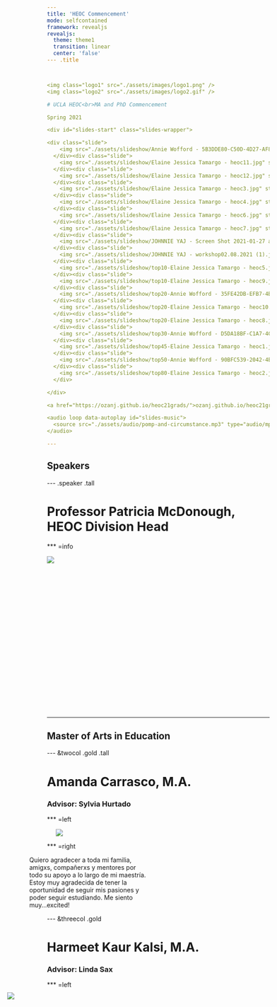 ```yaml
---
title: 'HEOC Commencement'
mode: selfcontained
framework: revealjs
revealjs:
  theme: theme1
  transition: linear
  center: 'false'
--- .title



<img class="logo1" src="./assets/images/logo1.png" />
<img class="logo2" src="./assets/images/logo2.gif" />

# UCLA HEOC<br>MA and PhD Commencement

Spring 2021

<div id="slides-start" class="slides-wrapper">

<div class="slide">
    <img src="./assets/slideshow/Annie Wofford - 5B3DDE80-C50D-4D27-AF81-6200B724E80E.jpeg" style="top:-0%">
  </div><div class="slide">
    <img src="./assets/slideshow/Elaine Jessica Tamargo - heoc11.jpg" style="top:-0%">
  </div><div class="slide">
    <img src="./assets/slideshow/Elaine Jessica Tamargo - heoc12.jpg" style="top:-0%">
  </div><div class="slide">
    <img src="./assets/slideshow/Elaine Jessica Tamargo - heoc3.jpg" style="top:-0%">
  </div><div class="slide">
    <img src="./assets/slideshow/Elaine Jessica Tamargo - heoc4.jpg" style="top:-0%">
  </div><div class="slide">
    <img src="./assets/slideshow/Elaine Jessica Tamargo - heoc6.jpg" style="top:-0%">
  </div><div class="slide">
    <img src="./assets/slideshow/Elaine Jessica Tamargo - heoc7.jpg" style="top:-0%">
  </div><div class="slide">
    <img src="./assets/slideshow/JOHNNIE YAJ - Screen Shot 2021-01-27 at 9.52.56 AM.png" style="top:-0%">
  </div><div class="slide">
    <img src="./assets/slideshow/JOHNNIE YAJ - workshop02.08.2021 (1).jpg" style="top:-0%">
  </div><div class="slide">
    <img src="./assets/slideshow/top10-Elaine Jessica Tamargo - heoc5.jpg" style="top:-20%">
  </div><div class="slide">
    <img src="./assets/slideshow/top10-Elaine Jessica Tamargo - heoc9.jpg" style="top:-20%">
  </div><div class="slide">
    <img src="./assets/slideshow/top20-Annie Wofford - 35FE42DB-EFB7-4B07-AB60-CB99A9B5EC5E.jpeg" style="top:-30%">
  </div><div class="slide">
    <img src="./assets/slideshow/top20-Elaine Jessica Tamargo - heoc10.jpg" style="top:-30%">
  </div><div class="slide">
    <img src="./assets/slideshow/top20-Elaine Jessica Tamargo - heoc8.jpg" style="top:-30%">
  </div><div class="slide">
    <img src="./assets/slideshow/top30-Annie Wofford - D5DA18BF-C1A7-4CE5-91AB-5E797B5F0C73.jpeg" style="top:-40%">
  </div><div class="slide">
    <img src="./assets/slideshow/top45-Elaine Jessica Tamargo - heoc1.jpg" style="top:-55%">
  </div><div class="slide">
    <img src="./assets/slideshow/top50-Annie Wofford - 90BFC539-2042-4E9B-8467-AF3F253DBD82.jpeg" style="top:-60%">
  </div><div class="slide">
    <img src="./assets/slideshow/top80-Elaine Jessica Tamargo - heoc2.jpg" style="top:-90%">
  </div>

</div>

<a href="https://ozanj.github.io/heoc21grads/">ozanj.github.io/heoc21grads</a>

<audio loop data-autoplay id="slides-music">
  <source src="./assets/audio/pomp-and-circumstance.mp3" type="audio/mpeg">
</audio>

---
```


## Speakers

--- .speaker .tall

# Professor Patricia McDonough, HEOC Division Head

*** =info

<div class="img-wrapper" style="height:350px"><img src="./assets/photos/patm-speaker.jpg"></div>

---

## Master of Arts in Education

--- &twocol .gold .tall

# Amanda Carrasco, M.A.

### Advisor: Sylvia Hurtado 

*** =left

<div class="img-wrapper" style="transform: translateX(20px);"><img src="./assets/photos/amandac.jpg"></div>

*** =right

<div class="textbox" style="transform: translateX(-40px);width:265px;">Quiero agradecer a toda mi familia, amigxs, compañerxs y mentores por todo su apoyo a lo largo de mi maestría. Estoy muy agradecida de tener la oportunidad de seguir mis pasiones y poder seguir estudiando. Me siento muy…excited!</div>


--- &threecol .gold

# Harmeet Kaur Kalsi, M.A.

### Advisor: Linda Sax

*** =left

<div class="img-wrapper" style="transform: translate(-90px, -5px);height:95%;"><img src="./assets/photos/harmeetk-2.jpeg"></div>

*** =middle

<div class="img-wrapper" style="transform: translate(-97px, -5px);height:85%;"><img src="./assets/photos/harmeetk-1.jpeg"></div>

*** =right

<div class="quote" style="transform: translateX(100px);font-size:14.5px;width:201px;"><p>Every great dream begins with a dreamer. Always remember, you have within you the strength, the patience, and the passion to reach for the stars to change the world.</p><p>- Harriet Tubman</p></div>

<div class="textbox" style="transform: translateX(100px);font-size:14.5px;width:201px;">Thank you to each person who has supported my dream to change the world. Let us remain hopeful and resilient so we continue to make positive transformations to this world.</div>


--- .speaker .gold .tall

# N. Angie Jaimez Noel, M.A.

### Advisor: Sylvia Hurtado

*** =info

<div class="img-wrapper" style="transform: translateY(-20px);"><img src="./assets/photos/normaj.jpg"></div>


--- &twocol .gold

# Brianna Wright, M.A.

### Advisor: Cecilia Rios-Aguilar

*** =left

<div class="img-wrapper" style="transform: translateY(10px);"><img src="./assets/photos/briannaw.JPEG"></div>

*** =right

<div class="textbox" style="transform: translate(35px, 10px);width:250px;">I am infinitely grateful for the many people who have played a role in my educational journey. Thank you to my community, professors, friends, abuelos, and of course my wonderful mom and dad.</div>

--- .info

# Master of Arts in Education

<br><br>

**Andre Le Thai Trong Nguyen, M.A.**

Advisor: Mitchell Chang

<br>

**Hae Rim (Grace) Shin, M.A.**

Advisor: Cecilia Rios-Aguilar

<br>

**Diondraya Christine Taylor, M.A.**

Advisor: Linda Sax


---

## Doctor of Philosophy in Education

--- &twocol .gold .tall

# Jenny Jong-Hwa Lee, Ph.D.

### "Going Global" at Home: International Branch Campuses, Im/Mobilities, and the Tensions of Class and Language<br>Chair: Mitchell Chang

*** =left

<div class="img-wrapper" style="transform:translate(-34px, -10px);"><img src="./assets/photos/jennyl-1.jpg"></div>

*** =right

<div class="img-wrapper" style="transform:translate(-28px, -15px);height:62%"><img src="./assets/photos/jennyl-2.jpg"></div>

<div class="textbox" style="transform:translate(-85px, 5px);width:500px;font-size:14.5px;">My PhD journey has spanned over a decade and has been one of the most arduous treks of my life, from the loss of three loved ones, divorce, depression, and a transpacific move. According to Maya Angelou, "You may encounter many defeats, but you must not be defeated. In fact, it may be necessary to encounter the defeats, so you can know who you are, what you can rise from, how you can still come out of it." I am eternally grateful for my family and friends who helped me rise despite all the odds. I love you all.</div>

--- &twocol .gold .speaker

# Austin Lyke, Ph.D.

### Horizontal Stratification in the City: Field of Study, Gentrification, and the Social Topography of Los Angeles<br>Chair: Cecilia Rios-Aguilar

*** =left

<div class="img-wrapper" style="transform: translate(-40px, -5px);"><img src="./assets/photos/austinl-1.JPG"></div>

*** =right

<div class="img-wrapper" style="transform: translate(50px, -5px);"><img src="./assets/photos/austinl-2.jpeg"></div>


--- &threecol .gold

# Hope Katherine McCoy, Ph.D.

### Soft Power & Education: Russian Cultural Centers on the African Continent<br>Chairs: Walter Allen & Robert Rhoads

*** =left

<div class="img-wrapper" style="transform: translateX(-30px);"><img src="./assets/photos/hopem-4.png"></div>

*** =middle

<div class="img-wrapper" style="transform: translate(-5px, -5px);height:90%;"><img src="./assets/photos/hopem-1.png"></div>

<div class="textbox" style="transform:translateY(20px);width:225px;">Slow and steady wins the race!</div>

*** =right

<div class="img-wrapper" style="transform: translateX(17px);"><img src="./assets/photos/hopem-2.png"></div>


--- &threecol .gold

# Destiny McLennan, Ph.D.

### "We Just Find Ways to Survive": Identity and Asset-Based Decision-Making Processes Among Black Youth in an AntiBlack Reality<br>Chair: Cecilia Rios-Aguilar

*** =left

<div class="img-wrapper" style="transform: translateX(-27px);"><img src="./assets/photos/destinym-1.png"></div>

*** =middle

<div class="textbox" style="transform:translate(5px, 3px);width:230px;font-size:14.5px;">I can't believe I've made it to where I am today. As one of my participants said, "surviving isn't the exact same as thriving, surviving isn't the same as being healthy. But when you come from communities that have experienced generations of marginalizing, it's like a constant struggle." To come from where I come from and have experienced all that I have, I couldn't be more proud of my accomplishments, and more ready to continue serving my community. Thank you to my village for getting me here. Huge thank you to my mom and little brother who continue to support and inspire me everyday. I appreciate and love you both so much.</div>

*** =right

<div class="img-wrapper" style="transform: translateX(25px);"><img src="./assets/photos/destinym-2.JPG"></div>


--- .gold .tall .flex-invert

# Kaitlin Newhouse, Ph.D.

### Race & Class in the College Classroom:<br>Faculty interactions and student learning among racially diverse poor and working-class collegians<br>Chair: Linda Sax

*** =info

<div class="img-wrapper" style="transform: translate(-5px, -15px);height:70%;"><img src="./assets/photos/kaitlinn.jpeg"></div>

<div class="textbox" style="transform: translateY(-5px);width:485px;">Like every good or interesting or important thing I have ever done, this accomplishment was only possible because of the people who love me so well. Thank you. I love you. I owe you big time. We did it.</div>


--- .speaker .gold .tall

# Hector Vicente Ramos, Ph.D.

### Thesis Title<br>Chair: Sylvia Hurtado

*** =info

<div class="img-wrapper" style="transform: translateY(-20px);"><img src="./assets/photos/hectorr.jpeg"></div>


--- &threecol .gold

# Annie M. Wofford, Ph.D.

### Rewriting the Script for Equity-Minded Graduate School Pathways:<br>Examining Mechanisms of Mentoring and Psychosocial Development in Computing Disciplines<br>Chair: Linda Sax

*** =left

<div class="img-wrapper" style="transform: translate(-85px, -5px);"><img src="./assets/photos/anniew-1.JPG"></div>

*** =middle

<div class="img-wrapper" style="transform: translate(-46px, -5px);height:60%;"><img src="./assets/photos/anniew-3.png"></div>

<div class="textbox" style="transform:translate(-53px, 10px);width:346px;font-size:14.5px;">As a collective effort with a solitary name, I am forever grateful for the power of community in helping me reach this Ph.D. milestone. Many thanks to the most amazing partner (Ryan), my family, incredible friends and colleagues in HEOC and beyond, as well as my faculty advisor (Linda) and dissertation committee members for their unending support.</div>

*** =right

<div class="img-wrapper" style="transform: translate(69px, -5px);"><img src="./assets/photos/anniew-4.png"></div>


--- .info

# Doctor of Philosophy in Education

<br><br>

**Kapua Lililehua Chandler, Ph.D.**

Thesis Title

Chair: Mitchell Chang

<br>

**Daniel Harris, Ph.D.**

Thesis Title

Chair: Walter Allen

<br>

**Chantal Jones, Ph.D.**

Thesis Title

Chair: Walter Allen

<br>

**Edgar Romo, Ph.D.**

Thesis Title

Chair: Kevin Eagan


--- .title .credit

<img class="logo1" src="./assets/images/logo1.png" />
<img class="logo2" src="./assets/images/logo2.gif" />

# Congratulations Graduates!

<div id="slides-end" class="slides-wrapper">

<div class="slide">
    <img src="./assets/slideshow/Annie Wofford - 5B3DDE80-C50D-4D27-AF81-6200B724E80E.jpeg" style="top:-0%">
  </div><div class="slide">
    <img src="./assets/slideshow/Elaine Jessica Tamargo - heoc11.jpg" style="top:-0%">
  </div><div class="slide">
    <img src="./assets/slideshow/Elaine Jessica Tamargo - heoc12.jpg" style="top:-0%">
  </div><div class="slide">
    <img src="./assets/slideshow/Elaine Jessica Tamargo - heoc3.jpg" style="top:-0%">
  </div><div class="slide">
    <img src="./assets/slideshow/Elaine Jessica Tamargo - heoc4.jpg" style="top:-0%">
  </div><div class="slide">
    <img src="./assets/slideshow/Elaine Jessica Tamargo - heoc6.jpg" style="top:-0%">
  </div><div class="slide">
    <img src="./assets/slideshow/Elaine Jessica Tamargo - heoc7.jpg" style="top:-0%">
  </div><div class="slide">
    <img src="./assets/slideshow/JOHNNIE YAJ - Screen Shot 2021-01-27 at 9.52.56 AM.png" style="top:-0%">
  </div><div class="slide">
    <img src="./assets/slideshow/JOHNNIE YAJ - workshop02.08.2021 (1).jpg" style="top:-0%">
  </div><div class="slide">
    <img src="./assets/slideshow/top10-Elaine Jessica Tamargo - heoc5.jpg" style="top:-10%">
  </div><div class="slide">
    <img src="./assets/slideshow/top10-Elaine Jessica Tamargo - heoc9.jpg" style="top:-10%">
  </div><div class="slide">
    <img src="./assets/slideshow/top20-Annie Wofford - 35FE42DB-EFB7-4B07-AB60-CB99A9B5EC5E.jpeg" style="top:-20%">
  </div><div class="slide">
    <img src="./assets/slideshow/top20-Elaine Jessica Tamargo - heoc10.jpg" style="top:-20%">
  </div><div class="slide">
    <img src="./assets/slideshow/top20-Elaine Jessica Tamargo - heoc8.jpg" style="top:-20%">
  </div><div class="slide">
    <img src="./assets/slideshow/top30-Annie Wofford - D5DA18BF-C1A7-4CE5-91AB-5E797B5F0C73.jpeg" style="top:-30%">
  </div><div class="slide">
    <img src="./assets/slideshow/top45-Elaine Jessica Tamargo - heoc1.jpg" style="top:-45%">
  </div><div class="slide">
    <img src="./assets/slideshow/top50-Annie Wofford - 90BFC539-2042-4E9B-8467-AF3F253DBD82.jpeg" style="top:-50%">
  </div><div class="slide">
    <img src="./assets/slideshow/top80-Elaine Jessica Tamargo - heoc2.jpg" style="top:-80%">
  </div>

</div>

<audio loop data-autoplay>
  <source src="./assets/audio/pomp-and-circumstance.mp3" type="audio/mpeg">
</audio>

---

<div style="margin:50px;padding:0 250px">
  <img class="logo1" src="./assets/images/logo1.png" />
  <img class="logo2" src="./assets/images/logo2.gif" />
</div>

<div style="margin-top:250px;">
  Created using R/RStudio
  <br><br>
  <a href="https://github.com/ozanj/heoc21grads" target="_blank">github.com/ozanj/heoc21grads</a>
</div>
